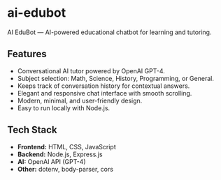 # ai-edubot
AI EduBot — AI-powered educational chatbot for learning and tutoring.

## Features

- Conversational AI tutor powered by OpenAI GPT-4.
- Subject selection: Math, Science, History, Programming, or General.
- Keeps track of conversation history for contextual answers.
- Elegant and responsive chat interface with smooth scrolling.
- Modern, minimal, and user-friendly design.
- Easy to run locally with Node.js.

## Tech Stack

- **Frontend:** HTML, CSS, JavaScript
- **Backend:** Node.js, Express.js
- **AI:** OpenAI API (GPT-4)
- **Other:** dotenv, body-parser, cors

